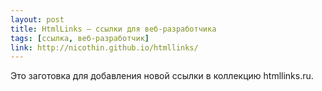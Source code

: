 ```yaml
---
layout: post
title: HtmlLinks — ссылки для веб-разработчика
tags: [ссылка, веб-разработчик]
link: http://nicothin.github.io/htmllinks/
---
```


Это заготовка для добавления новой ссылки в коллекцию htmllinks.ru.
